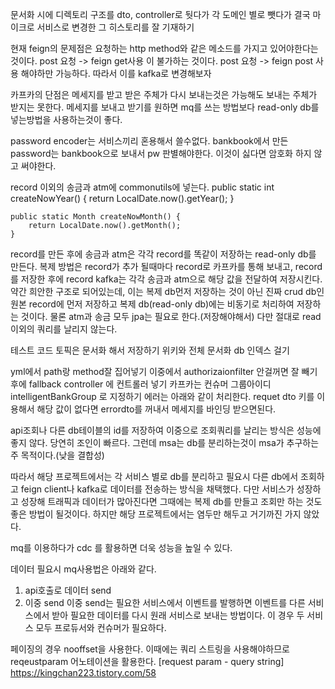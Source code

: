 문서화 시에 디렉토리 구조를 dto, controller로 둿다가
각 도메인 별로 뺏다가 결국 마이크로 서비스로 변경한 그 히스토리를 잘 기재하기

현재 feign의 문제점은 요청하는 http method와 같은 메소드를 가지고 있어야한다는 것이다.
post 요청 -> feign get사용 이 불가하는 것이다.
post 요청 -> feign post 사용 해야하만 가능하다.
따라서 이를 kafka로 변경해보자

카프카의 단점은 메세지를 받고 받은 주체가 다시 보내는것은 가능해도
보내는 주체가 받지는 못한다.
메세지를 보내고 받기를 원하면 mq를 쓰는 방법보다 read-only db를 넣는방법을 사용하는것이 좋다.

password encoder는 서비스끼리 혼용해서 쓸수없다.
bankbook에서 만든 password는 bankbook으로 보내서 pw 판별해야한다.
이것이 싫다면 암호화 하지 않고 써야한다.

record 이외의 송금과 atm에 commonutils에 넣는다.
public static int createNowYear() {
        return LocalDate.now().getYear();
    }

    public static Month createNowMonth() {
        return LocalDate.now().getMonth();
    }

record를 만든 후에 송금과 atm은 각각 record를 똑같이 저장하는 read-only db를 만든다.
복제 방법은 record가 추가 될때마다 record로 카프카를 통해 보내고,
record를 저장한 후에 record kafka는 각각 송금과 atm으로 해당 값을 전달하여 저장시킨다.
약간 희안한 구조로 되어있는데, 이는 복제 db먼저 저장하는 것이 아닌 진짜 crud db인 원본 record에 먼저 저장하고 복제 db(read-only db)에는 비동기로 처리하여 저장하는 것이다.
물론 atm과 송금 모두 jpa는 필요로 한다.(저장해야해서)
다만 절대로 read이외의 쿼리를 날리지 않는다.

테스트 코드
토픽은 문서화 해서 저장하기
위키와 전체 문서화
db 인덱스 걸기


yml에서 path랑 method잘 집어넣기
이중에서 authorizaionfilter 안걸꺼면 잘 빼기
후에 fallback controller 에 컨트롤러 넣기
카프카는 컨슈머 그룹아이디 intelligentBankGroup 로 지정하기
에러는 아래와 같이 처리한다.
requet dto 키를 이용해서 해당 값이 없다면
errordto를 꺼내서 메세지를 바인딩 받으면된다.

api조회나 다른 db테이블의 id를 저장하여 이중으로 조회쿼리를 날리는 방식은 성능에 좋지 않다.
당연히 조인이 빠르다.
그런데 msa는 db를 분리하는것이 msa가 추구하는 주 목적이다.(낮을 결합성)

따라서 해당 프로젝트에서는 각 서비스 별로 db를 분리하고 필요시 다른 db에서 조회하고 feign client나 kafka로 데이터를 전송하는 방식을 채택했다.
다만 서비스가 성장하고 성장해 트래픽과 데이터가 많아진다면 그때에는 복제 db를 만들고 조회만 하는 것도 좋은 방법이 될것이다.
하지만 해당 프로젝트에서는 염두만 해두고 거기까진 가지 않았다.

mq를 이용하다가 cdc 를 활용하면 더욱 성능을 높일 수 있다.

데이터 필요시 mq사용법은 아래와 같다.
1. api호출로 데이터 send
2. 이중 send
   이중 send는 필요한 서비스에서 이벤트를 발행하면 이벤트를 다른 서비스에서 받아 필요한 데이터를 다시 원래 서비스로 보내는 방법이다.
   이 경우 두 서비스 모두 프로듀서와 컨슈머가 필요하다.

페이징의 경우 nooffset을 사용한다.
이때에는 쿼리 스트링을 사용해야하므로 reqeustparam 어노테이션을 활용한다.
[request param - query string]
https://kingchan223.tistory.com/58
